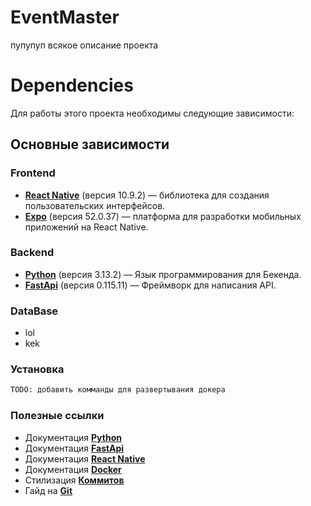 # EventMaster
пупупуп всякое описание проекта
# Dependencies

Для работы этого проекта необходимы следующие зависимости:

## Основные зависимости

### Frontend
- **[React Native](https://reactnative.dev/)** (версия 10.9.2) — библиотека для создания пользовательских интерфейсов.
- **[Expo](https://expo.dev/)** (версия 52.0.37) — платформа для разработки мобильных приложений на React Native.

### Backend
- **[Python](https://www.python.org)** (версия 3.13.2) — Язык программирования для Бекенда.
- **[FastApi](https://fastapi.tiangolo.com)** (версия 0.115.11) — Фреймворк для написания API.

### DataBase
- lol
- kek

### Установка
```bash
TODO: добавить комманды для развертывания докера

```
### Полезные ссылки
- Документация **[Python](https://www.python.org)**
- Документация **[FastApi](https://fastapi.tiangolo.com/learn/)**
- Документация **[React Native](https://reactnative.dev/docs/getting-started)**
- Документация **[Docker](https://docs.docker.com/guides/)**
- Стилизация **[Коммитов](https://www.conventionalcommits.org/en/v1.0.0/)**
- Гайд на **[Git](https://rogerdudler.github.io/git-guide/)**